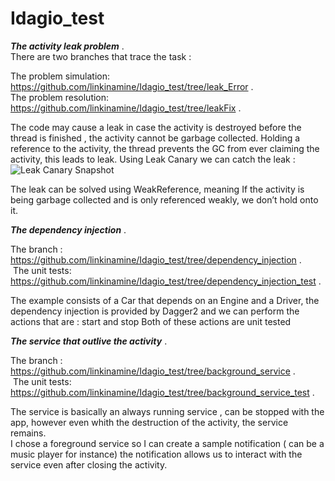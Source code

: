 # Idagio_test


***The activity leak problem*** .   
There are two branches that trace the task :

The problem simulation:  
https://github.com/linkinamine/Idagio_test/tree/leak_Error .    
The problem resolution:  
https://github.com/linkinamine/Idagio_test/tree/leakFix .   

The code may cause a leak in case the activity is destroyed before the thread is finished , the activity cannot be garbage collected.
Holding a reference to the activity, the thread prevents the GC from ever claiming the activity, this leads to leak.
Using Leak Canary we can catch the leak :
![Leak Canary Snapshot](https://scontent-frx5-1.xx.fbcdn.net/v/t1.15752-9/s2048x2048/31357884_10211320749438265_6278678467999432704_n.png?_nc_cat=0&oh=168499e6a7ab31c6ae0e1ded17123b3f&oe=5B9B2902)

The leak can be solved using WeakReference, meaning If the activity is being garbage collected and is only referenced weakly, we don’t hold onto it.  
  
  ***The dependency injection*** .  
  
  The branch : https://github.com/linkinamine/Idagio_test/tree/dependency_injection .  
  The unit tests: https://github.com/linkinamine/Idagio_test/tree/dependency_injection_test .   
  
  The example consists of a Car that depends on an Engine and a Driver, the dependency injection is provided by Dagger2 and 
  we can perform the actions that are : start and stop
  Both of these actions are unit tested

 ***The service that outlive the activity*** .  
  
  The branch : https://github.com/linkinamine/Idagio_test/tree/background_service .   
  The unit tests: https://github.com/linkinamine/Idagio_test/tree/background_service_test .    
  
  The service is basically an always running service , can be stopped with the app, however even whith the destruction of the activity, the service remains.  
I chose a foreground service so I can create a sample notification ( can be a music player for instance) the notification allows us to interact with the service even after closing the activity.
